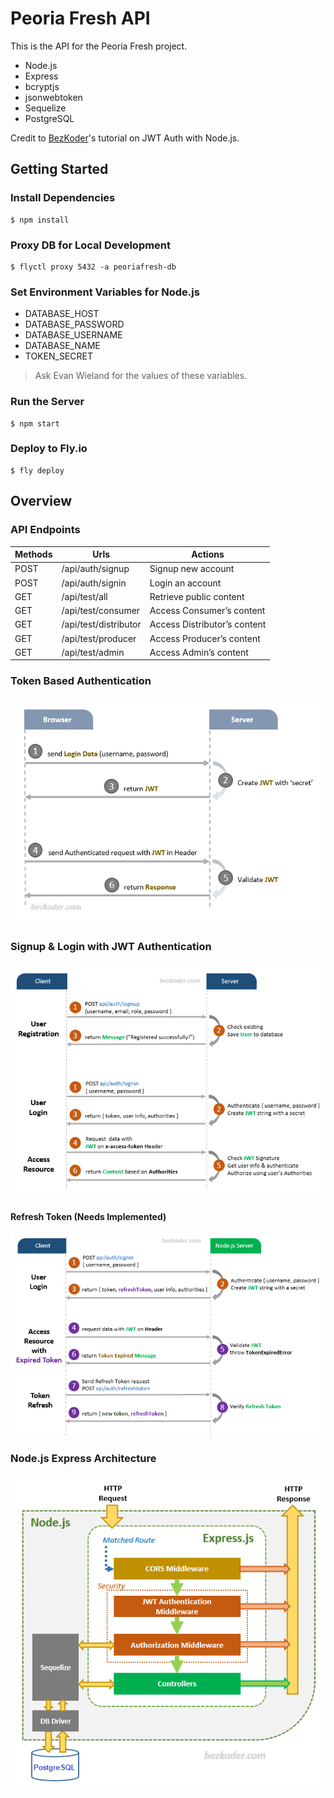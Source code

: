 # Peoria Fresh API

This is the API for the Peoria Fresh project.

* Node.js
* Express
* bcryptjs
* jsonwebtoken
* Sequelize
* PostgreSQL

Credit to [BezKoder](https://github.com/bezkoder/node-js-jwt-authentication-postgresql)'s tutorial on JWT Auth with
Node.js.

## Getting Started

### Install Dependencies

```
$ npm install
```

### Proxy DB for Local Development

```
$ flyctl proxy 5432 -a peoriafresh-db
```

### Set Environment Variables for Node.js

* DATABASE_HOST
* DATABASE_PASSWORD
* DATABASE_USERNAME
* DATABASE_NAME
* TOKEN_SECRET

> Ask Evan Wieland for the values of these variables.

### Run the Server

```
$ npm start
```

### Deploy to Fly.io

```
$ fly deploy
```

## Overview

### API Endpoints

| Methods | Urls                  | Actions                     |
|---------|-----------------------|-----------------------------|
| POST    | /api/auth/signup      | Signup new account          |
| POST    | /api/auth/signin      | Login an account            |
| GET     | /api/test/all         | Retrieve public content     |
| GET     | /api/test/consumer    | Access Consumer’s content   |
| GET     | /api/test/distributor | Access Distributor’s content |
| GET     | /api/test/producer    | Access Producer’s content   |
| GET     | /api/test/admin       | Access Admin’s content      |

### Token Based Authentication

<img src="./assets/in-depth-introduction-jwt-token-based-authentication.png" alt="Token Based Authentication"/>

### Signup & Login with JWT Authentication

<img src="./assets/node-js-jwt-authentication-postgresql-flow.png" alt="Flow for Signup & Login with JWT Authentication"/>

#### Refresh Token (Needs Implemented)

<img src="./assets/jwt-refresh-token-node-js-example-flow.png" alt="Refresh Token"/>

### Node.js Express Architecture

<img src="./assets/node-js-jwt-authentication-postgresql-architecture.png" alt="Node.js Express Architecture"/>